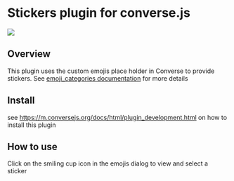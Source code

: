 # Stickers plugin for converse.js

<img src="https://github.com/conversejs/community-plugins/blob/master/stickers/stickers.png" />

## Overview
This plugin uses the custom emojis place holder in Converse to provide stickers. See [emoji_categories documentation](https://conversejs.org/docs/html/configuration.html#emoji-categories) for more details

## Install
see https://m.conversejs.org/docs/html/plugin_development.html on how to install this plugin

## How to use
Click on the smiling cup icon in the emojis dialog to view and select a sticker
